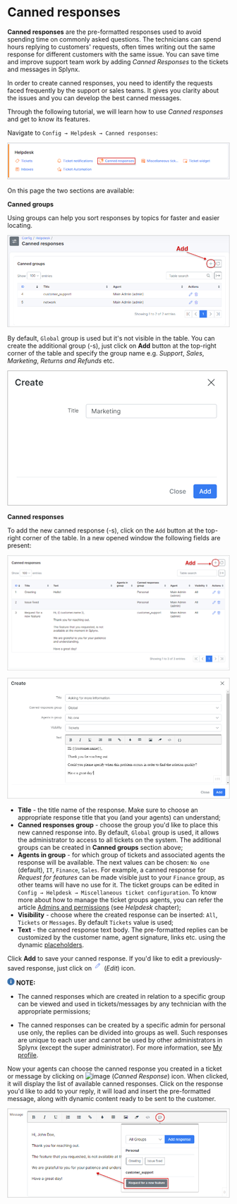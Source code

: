 Canned responses
=============

**Canned responses** are the pre-formatted responses used to avoid spending time on commonly asked questions. The technicians can spend hours replying to customers' requests, often times writing out the same response for different customers with the same issue. You can save time and improve support team work by adding *Canned Responses* to the tickets and messages in Splynx.

In order to create canned responses, you need to identify the requests faced frequently by the support or sales teams. It gives you clarity about the issues and you can develop the best canned messages.

Through the following tutorial, we will learn how to use *Canned responses* and get to know its features.

Navigate to `Config → Helpdesk → Canned responses`:

![canned responses icon](icon.png)

On this page the two sections are available:

**Canned groups**

Using groups can help you sort responses by topics for faster and easier locating.

![groups](groups_list.png)

By default, `Global` group is used but it's not visible in the table. You can create the additional group (-s), just click on **Add** button at the top-right corner of the table and specify the group name e.g. *Support*, *Sales*, *Marketing*, *Returns and Refunds* etc.

![groups](create_group.png)

**Canned responses**

To add the new canned response (-s), click on the `Add` button at the top-right corner of the table. In a new opened window the following fields are present:

![response](canned_responses.png)

![response](add_canned_responses.png)

* **Title** - the title name of the response. Make sure to choose an appropriate response title that you (and your agents) can understand;
* **Canned responses group** - choose the group you'd like to place this new canned response into. By default, `Global` group is used, it allows the administrator to access to all tickets on the system. The additional groups can be created in **Canned groups** section above;
* **Agents in group** - for which group of tickets and associated agents the response will be available. The next values can be chosen: `No one` (default), `IT`, `Finance`, `Sales`. For example, a canned response for *Request for features* can be made visible just to your `Finance` group, as other teams will have no use for it.
The ticket groups can be edited in `Config → Helpdesk → Miscellaneous ticket configuration`. To know more about how to manage the ticket groups agents, you can refer the article
[Admins and permissions](administration/main/admins_and_permissions/admins_and_permissions.md) (see *Helpdesk* chapter);
* **Visibility** - choose where the created response can be inserted: `All`, `Tickets` or `Messages`. By default `Tickets` value is used;
* **Text** - the canned response text body. The pre-formatted replies can be customized by the customer name, agent signature, links etc. using the dynamic [placeholders](configuration/system/templates/templates_variables/templates_variables.md).

Click **Add** to save your canned response. If you'd like to edit a previously-saved response, just click on <icon class="image-icon">![image](edit.png)</icon> (*Edit*) icon.

<icon class="image-icon">![image](note.png)</icon> **NOTE:**

- The canned responses which are created in relation to a specific group can be viewed and used in tickets/messages by any technician with the appropriate permissions;

- The canned responses can be created by a specific admin for personal use only, the replies can be divided into groups as well. Such responses are unique to each user and cannot be used by other administrators in Splynx (except the super administrator). For more information, see [My profile](my_profile/profile/profile.md).


Now your agents can choose the canned response you created in a ticket or message by clicking on <icon class="image-icon">![image](response_icon.png)</icon> (*Canned Response*) icon. When clicked, it will display the list of available canned responses. Click on the response you'd like to add to your reply, it will load and insert the pre-formatted message, along with dynamic content ready to be sent to the customer.

![reply with](reply_with.png)
